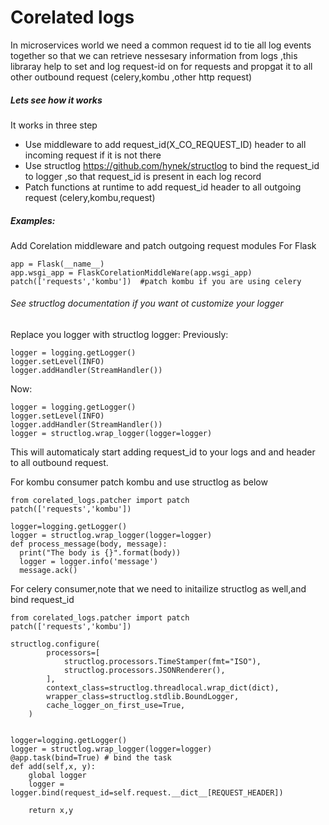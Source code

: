 # Corelated logs
In microservices world we need a common request id to tie all log events together so that we can retrieve nessesary information from logs ,this libraray help to set and log request-id on  for requests and propgat it to all other outbound request (celery,kombu ,other http request)

##### Lets see how it works
It works in three step
-   Use middleware to add request_id(X_CO_REQUEST_ID) header to all incoming request if it is not there
-   Use structlog https://github.com/hynek/structlog to bind the request_id to logger ,so that request_id is present in each log record
-   Patch functions at runtime to add request_id header  to all outgoing request (celery,kombu,request)



##### Examples:
Add Corelation middleware and patch outgoing request modules
For Flask
```
app = Flask(__name__)
app.wsgi_app = FlaskCorelationMiddleWare(app.wsgi_app)
patch(['requests','kombu'])  #patch kombu if you are using celery 
```

###### See structlog documentation if you want ot customize your logger
Replace you logger with structlog logger:
Previously:
```
logger = logging.getLogger()
logger.setLevel(INFO)
logger.addHandler(StreamHandler())
```
Now:
```
logger = logging.getLogger()
logger.setLevel(INFO)
logger.addHandler(StreamHandler())
logger = structlog.wrap_logger(logger=logger)
```

This will automaticaly start adding request_id to your logs and and header to all outbound request.

For kombu consumer patch kombu and use structlog as below
```
from corelated_logs.patcher import patch 
patch(['requests','kombu']) 
```

```
logger=logging.getLogger()
logger = structlog.wrap_logger(logger=logger)
def process_message(body, message):
  print("The body is {}".format(body))
  logger = logger.info('message')
  message.ack()

```



For celery consumer,note that we need to initailize structlog as well,and  bind request_id 

```
from corelated_logs.patcher import patch 
patch(['requests','kombu']) 
```

```
structlog.configure(
        processors=[
            structlog.processors.TimeStamper(fmt="ISO"),
            structlog.processors.JSONRenderer(),
        ],
        context_class=structlog.threadlocal.wrap_dict(dict),
        wrapper_class=structlog.stdlib.BoundLogger,
        cache_logger_on_first_use=True,
    )
    

logger=logging.getLogger()
logger = structlog.wrap_logger(logger=logger)
@app.task(bind=True) # bind the task
def add(self,x, y):
    global logger
    logger = logger.bind(request_id=self.request.__dict__[REQUEST_HEADER])

    return x,y
```




